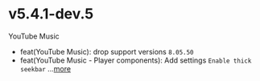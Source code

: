 # v5.4.1-dev.5
YouTube Music
- feat(YouTube Music): drop support versions `8.05.50`
- feat(YouTube Music - Player components): Add settings `Enable thick seekbar` ...[more](https://github.com/inotia00/revanced-patches/releases/tag/v5.4.1-dev.5)

